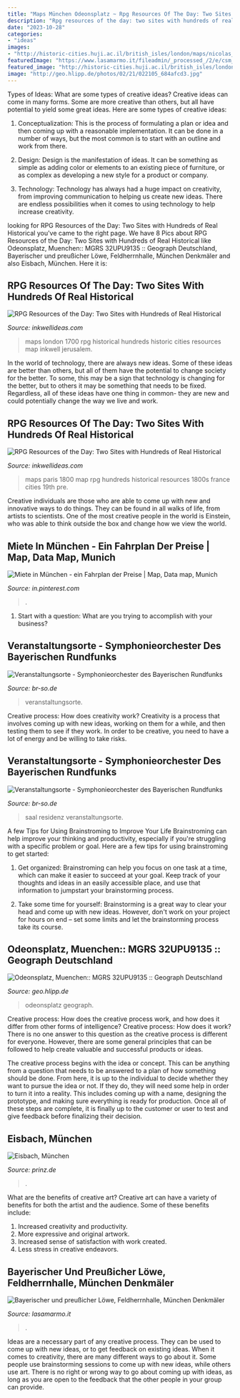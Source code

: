 ```yaml
---
title: "Maps München Odeonsplatz ~ Rpg Resources Of The Day: Two Sites With Hundreds Of Real Historical"
description: "Rpg resources of the day: two sites with hundreds of real historical"
date: "2023-10-28"
categories:
- "ideas"
images:
- "http://historic-cities.huji.ac.il/british_isles/london/maps/nicolas_de_fer_1700_london_b.jpg"
featuredImage: "https://www.lasamarmo.it/fileadmin/_processed_/2/e/csm_bayrischer.preussischer.loewe.feldherrnhalle.muenchen.03_33a5f68f1c.jpg"
featured_image: "http://historic-cities.huji.ac.il/british_isles/london/maps/nicolas_de_fer_1700_london_b.jpg"
image: "http://geo.hlipp.de/photos/02/21/022105_684afcd3.jpg"
---
```



Types of Ideas: What are some types of creative ideas?
Creative ideas can come in many forms. Some are more creative than others, but all have potential to yield some great ideas. Here are some types of creative ideas:
1. Conceptualization: This is the process of formulating a plan or idea and then coming up with a reasonable implementation. It can be done in a number of ways, but the most common is to start with an outline and work from there.

2. Design: Design is the manifestation of ideas. It can be something as simple as adding color or elements to an existing piece of furniture, or as complex as developing a new style for a product or company.

3. Technology: Technology has always had a huge impact on creativity, from improving communication to helping us create new ideas. There are endless possibilities when it comes to using technology to help increase creativity.


	

		
looking for RPG Resources of the Day: Two Sites with Hundreds of Real Historical you've came to the right page. We have 8 Pics about RPG Resources of the Day: Two Sites with Hundreds of Real Historical like Odeonsplatz, Muenchen:: MGRS 32UPU9135 :: Geograph Deutschland, Bayerischer und preußicher Löwe, Feldherrnhalle, München Denkmäler and also Eisbach, München. Here it is:
		
    
## RPG Resources Of The Day: Two Sites With Hundreds Of Real Historical

<img loading=lazy src="http://historic-cities.huji.ac.il/british_isles/london/maps/nicolas_de_fer_1700_london_b.jpg" onerror="this.onerror=null;this.src='https://tse4.mm.bing.net/th?id=OIP.7ew6Tf8212fMWGDziTc7hAHaFH&amp;pid=15.1';" alt="RPG Resources of the Day: Two Sites with Hundreds of Real Historical">

_Source: inkwellideas.com_

>maps london 1700 rpg historical hundreds historic cities resources map inkwell jerusalem. 

	

In the world of technology, there are always new ideas. Some of these ideas are better than others, but all of them have the potential to change society for the better. To some, this may be a sign that technology is changing for the better, but to others it may be something that needs to be fixed. Regardless, all of these ideas have one thing in common- they are new and could potentially change the way we live and work.

    
## RPG Resources Of The Day: Two Sites With Hundreds Of Real Historical

<img loading=lazy src="http://historic-cities.huji.ac.il/france/paris/maps/stockdale_1800_paris_b.jpg" onerror="this.onerror=null;this.src='https://tse1.mm.bing.net/th?id=OIP.9WRZOXLSjwGo2SqBo29ykAHaGs&amp;pid=15.1';" alt="RPG Resources of the Day: Two Sites with Hundreds of Real Historical">

_Source: inkwellideas.com_

>maps paris 1800 map rpg hundreds historical resources 1800s france cities 19th pre. 

	

Creative individuals are those who are able to come up with new and innovative ways to do things. They can be found in all walks of life, from artists to scientists. One of the most creative people in the world is Einstein, who was able to think outside the box and change how we view the world.

    
## Miete In München - Ein Fahrplan Der Preise | Map, Data Map, Munich

<img loading=lazy src="https://i.pinimg.com/originals/57/67/28/576728bcf5a088a8277ab45c02a7f4c9.jpg" onerror="this.onerror=null;this.src='https://tse2.mm.bing.net/th?id=OIP._BQ91jIKfN4eRofQKHCuAgHaFl&amp;pid=15.1';" alt="Miete in München - ein Fahrplan der Preise | Map, Data map, Munich">

_Source: in.pinterest.com_

>. 

	

1. Start with a question: What are you trying to accomplish with your business?

    
## Veranstaltungsorte - Symphonieorchester Des Bayerischen Rundfunks

<img loading=lazy src="https://www.br-so.de/media/Prinzregententheater_Grosses_HausCFelix-Löchner-800x533.jpg" onerror="this.onerror=null;this.src='https://tse3.mm.bing.net/th?id=OIP.G8aqGeiCS8UtWQIfpgo7jwHaE7&amp;pid=15.1';" alt="Veranstaltungsorte - Symphonieorchester des Bayerischen Rundfunks">

_Source: br-so.de_

>veranstaltungsorte. 

	

Creative process: How does creativity work?
Creativity is a process that involves coming up with new ideas, working on them for a while, and then testing them to see if they work. In order to be creative, you need to have a lot of energy and be willing to take risks.

    
## Veranstaltungsorte - Symphonieorchester Des Bayerischen Rundfunks

<img loading=lazy src="https://www.br-so.de/media/Residenz-München_Max-Joseph-Saal_DI005625-800x522.jpg" onerror="this.onerror=null;this.src='https://tse3.mm.bing.net/th?id=OIP.WVlz1e4zZEyuhR4o3CZohgHaE1&amp;pid=15.1';" alt="Veranstaltungsorte - Symphonieorchester des Bayerischen Rundfunks">

_Source: br-so.de_

>saal residenz veranstaltungsorte. 

	

A few Tips for Using Brainstroming to Improve Your Life
Brainstroming can help improve your thinking and productivity, especially if you're struggling with a specific problem or goal. Here are a few tips for using brainstroming to get started: 
1. Get organized: Brainstroming can help you focus on one task at a time, which can make it easier to succeed at your goal. Keep track of your thoughts and ideas in an easily accessible place, and use that information to jumpstart your brainstorming process. 

2. Take some time for yourself: Brainstorming is a great way to clear your head and come up with new ideas. However, don't work on your project for hours on end – set some limits and let the brainstorming process take its course. 


    
## Odeonsplatz, Muenchen:: MGRS 32UPU9135 :: Geograph Deutschland

<img loading=lazy src="http://geo.hlipp.de/photos/02/21/022105_684afcd3.jpg" onerror="this.onerror=null;this.src='https://tse4.mm.bing.net/th?id=OIP.WPPaeo3PwfS6CP7lgNFO8QHaFj&amp;pid=15.1';" alt="Odeonsplatz, Muenchen:: MGRS 32UPU9135 :: Geograph Deutschland">

_Source: geo.hlipp.de_

>odeonsplatz geograph. 

	

Creative process: How does the creative process work, and how does it differ from other forms of intelligence?
Creative process: How does it work?
There is no one answer to this question as the creative process is different for everyone. However, there are some general principles that can be followed to help create valuable and successful products or ideas. 

The creative process begins with the idea or concept. This can be anything from a question that needs to be answered to a plan of how something should be done. From here, it is up to the individual to decide whether they want to pursue the idea or not. If they do, they will need some help in order to turn it into a reality. This includes coming up with a name, designing the prototype, and making sure everything is ready for production. Once all of these steps are complete, it is finally up to the customer or user to test and give feedback before finalizing their decision.

    
## Eisbach, München

<img loading=lazy src="https://prinz.de/wp-content/uploads/2013/10/eisbach.jpg" onerror="this.onerror=null;this.src='https://tse4.mm.bing.net/th?id=OIP.Dt5YQ01kCP5qZMNJnnSA6gHaFA&amp;pid=15.1';" alt="Eisbach, München">

_Source: prinz.de_

>. 

	

What are the benefits of creative art?
Creative art can have a variety of benefits for both the artist and the audience. Some of these benefits include: 
1. Increased creativity and productivity.
2. More expressive and original artwork.
3. Increased sense of satisfaction with work created. 
4. Less stress in creative endeavors.

    
## Bayerischer Und Preußicher Löwe, Feldherrnhalle, München Denkmäler

<img loading=lazy src="https://www.lasamarmo.it/fileadmin/_processed_/2/e/csm_bayrischer.preussischer.loewe.feldherrnhalle.muenchen.03_33a5f68f1c.jpg" onerror="this.onerror=null;this.src='https://tse1.mm.bing.net/th?id=OIP.N7fb6idAYaZ_sfZxNYSC5AHaG1&amp;pid=15.1';" alt="Bayerischer und preußicher Löwe, Feldherrnhalle, München Denkmäler">

_Source: lasamarmo.it_

>. 

	

Ideas are a necessary part of any creative process. They can be used to come up with new ideas, or to get feedback on existing ideas. When it comes to creativity, there are many different ways to go about it. Some people use brainstorming sessions to come up with new ideas, while others use art. There is no right or wrong way to go about coming up with ideas, as long as you are open to the feedback that the other people in your group can provide.

